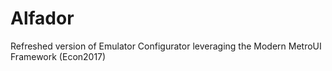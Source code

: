 # Alfador
Refreshed version of Emulator Configurator leveraging the Modern MetroUI Framework (Econ2017)
